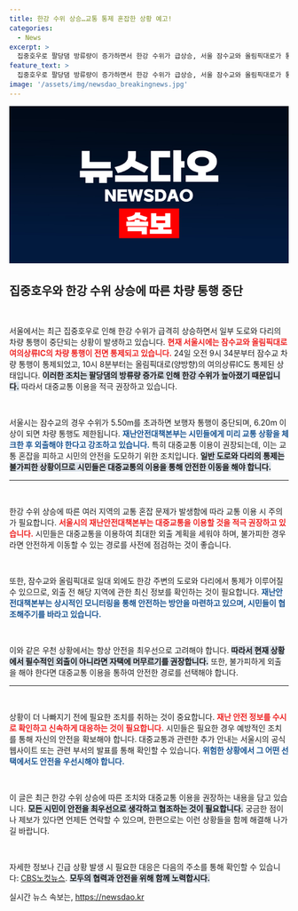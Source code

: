 ```yaml
---
title: 한강 수위 상승…교통 통제 혼잡한 상황 예고!
categories:
  - News
excerpt: >
  집중호우로 팔당댐 방류량이 증가하면서 한강 수위가 급상승, 서울 잠수교와 올림픽대로가 통제되었습니다. 시민들은 대중교통 이용을 권장받고 있습니다. 외출 전, 교통 상황 확인 필수!
feature_text: >
  집중호우로 팔당댐 방류량이 증가하면서 한강 수위가 급상승, 서울 잠수교와 올림픽대로가 통제되었습니다. 시민들은 대중교통 이용을 권장받고 있습니다. 외출 전, 교통 상황 확인 필수!
image: '/assets/img/newsdao_breakingnews.jpg'
---
```


<p><img src="/assets/img/newsdao_breakingnews.jpg" alt="implanttips 속보" /></p>

<h2 data-ke-size="size26">집중호우와 한강 수위 상승에 따른 차량 통행 중단</h2>

<p data-ke-size="size16">&nbsp;</p>

<p>서울에서는 최근 집중호우로 인해 한강 수위가 급격히 상승하면서 일부 도로와 다리의 차량 통행이 중단되는 상황이 발생하고 있습니다. <b><span style="color: #ee2323;">현재 서울시에는 잠수교와 올림픽대로 여의상류IC의 차량 통행이 전면 통제되고 있습니다.</span></b> 24일 오전 9시 34분부터 잠수교 차량 통행이 통제되었고, 10시 8분부터는 올림픽대로(양방향)의 여의상류IC도 통제된 상태입니다. <b><span style="background-color: #21538527;">이러한 조치는 팔당댐의 방류량 증가로 인해 한강 수위가 높아졌기 때문입니다.</span></b> 따라서 대중교통 이용을 적극 권장하고 있습니다. </p>

<p data-ke-size="size16">&nbsp;</p>

<p>서울시는 잠수교의 경우 수위가 5.50m를 초과하면 보행자 통행이 중단되며, 6.20m 이상이 되면 차량 통행도 제한됩니다. <b><span style="color: #1a5490;">재난안전대책본부는 시민들에게 미리 교통 상황을 체크한 후 외출해야 한다고 강조하고 있습니다.</span></b> 특히 대중교통 이용이 권장되는데, 이는 교통 혼잡을 피하고 시민의 안전을 도모하기 위한 조치입니다. <b><span style="background-color: #21538527;">일반 도로와 다리의 통제는 불가피한 상황이므로 시민들은 대중교통의 이용을 통해 안전한 이동을 해야 합니다.</span></b></p>

<hr>

<p data-ke-size="size16">&nbsp;</p>

<p>한강 수위 상승에 따른 여러 지역의 교통 혼잡 문제가 발생함에 따라 교통 이용 시 주의가 필요합니다. <b><span style="color: #ee2323;">서울시의 재난안전대책본부는 대중교통을 이용할 것을 적극 권장하고 있습니다.</span></b> 시민들은 대중교통을 이용하여 최대한 외출 계획을 세워야 하며, 불가피한 경우라면 안전하게 이동할 수 있는 경로를 사전에 점검하는 것이 좋습니다. </p>

<p data-ke-size="size16">&nbsp;</p>

<p>또한, 잠수교와 올림픽대로 일대 외에도 한강 주변의 도로와 다리에서 통제가 이루어질 수 있으므로, 외출 전 해당 지역에 관한 최신 정보를 확인하는 것이 필요합니다. <b><span style="color: #1a5490;">재난안전대책본부는 상시적인 모니터링을 통해 안전하는 방안을 마련하고 있으며, 시민들이 협조해주기를 바라고 있습니다.</span></b></p>

<p data-ke-size="size16">&nbsp;</p>

<p>이와 같은 우천 상황에서는 항상 안전을 최우선으로 고려해야 합니다. <b><span style="background-color: #21538527;">따라서 현재 상황에서 필수적인 외출이 아니라면 자택에 머무르기를 권장합니다.</span></b> 또한, 불가피하게 외출을 해야 한다면 대중교통 이용을 통하여 안전한 경로를 선택해야 합니다. </p>

<hr>

<p data-ke-size="size16">&nbsp;</p>

<p>상황이 더 나빠지기 전에 필요한 조치를 취하는 것이 중요합니다. <b><span style="color: #ee2323;">재난 안전 정보를 수시로 확인하고 신속하게 대응하는 것이 필요합니다.</span></b> 시민들은 필요한 경우 예방적인 조치를 통해 자신의 안전을 확보해야 합니다. 대중교통과 관련한 추가 안내는 서울시의 공식 웹사이트 또는 관련 부서의 발표를 통해 확인할 수 있습니다. <b><span style="color: #1a5490;">위험한 상황에서 그 어떤 선택에서도 안전을 우선시해야 합니다.</span></b> </p>

<p data-ke-size="size16">&nbsp;</p>

<p>이 글은 최근 한강 수위 상승에 따른 조치와 대중교통 이용을 권장하는 내용을 담고 있습니다. <b><span style="background-color: #21538527;">모든 시민이 안전을 최우선으로 생각하고 협조하는 것이 필요합니다.</span></b> 궁금한 점이나 제보가 있다면 언제든 연락할 수 있으며, 한편으로는 이런 상황들을 함께 해결해 나가길 바랍니다. </p>

<p data-ke-size="size16">&nbsp;</p>

<p>자세한 정보나 긴급 상황 발생 시 필요한 대응은 다음의 주소를 통해 확인할 수 있습니다: <a href="https://url.kr/b71afn">CBS노컷뉴스</a>. <b><span style="background-color: #21538527;">모두의 협력과 안전을 위해 함께 노력합시다.</span></b></p>
실시간 뉴스 속보는, <a href="https://newsdao.kr" rel="dofollow">https://newsdao.kr</a>


